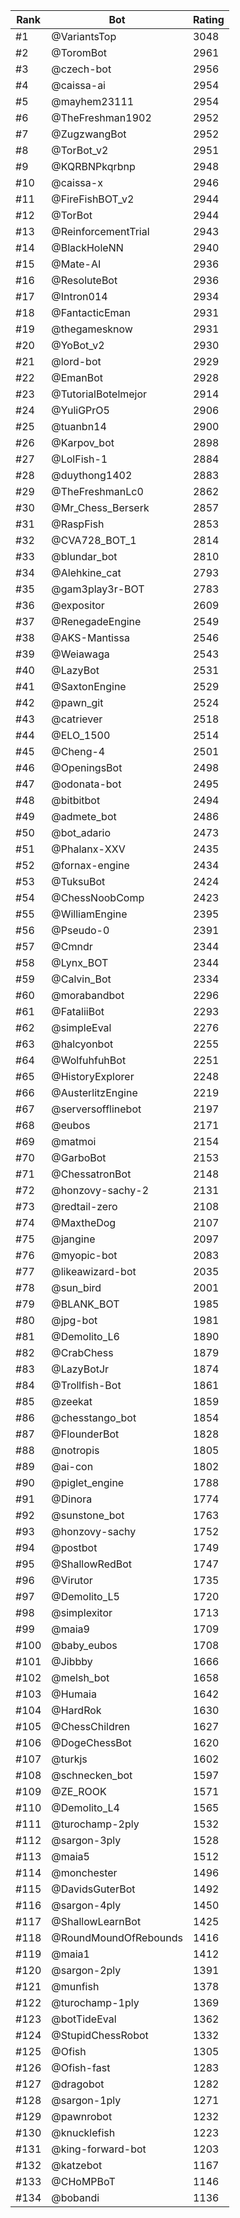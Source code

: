Rank|Bot|Rating
---|---|---
#1|@VariantsTop|3048
#2|@ToromBot|2961
#3|@czech-bot|2956
#4|@caissa-ai|2954
#5|@mayhem23111|2954
#6|@TheFreshman1902|2952
#7|@ZugzwangBot|2952
#8|@TorBot_v2|2951
#9|@KQRBNPkqrbnp|2948
#10|@caissa-x|2946
#11|@FireFishBOT_v2|2944
#12|@TorBot|2944
#13|@ReinforcementTrial|2943
#14|@BlackHoleNN|2940
#15|@Mate-AI|2936
#16|@ResoluteBot|2936
#17|@Intron014|2934
#18|@FantacticEman|2931
#19|@thegamesknow|2931
#20|@YoBot_v2|2930
#21|@lord-bot|2929
#22|@EmanBot|2928
#23|@TutorialBotelmejor|2914
#24|@YuliGPrO5|2906
#25|@tuanbn14|2900
#26|@Karpov_bot|2898
#27|@LolFish-1|2884
#28|@duythong1402|2883
#29|@TheFreshmanLc0|2862
#30|@Mr_Chess_Berserk|2857
#31|@RaspFish|2853
#32|@CVA728_BOT_1|2814
#33|@blundar_bot|2810
#34|@Alehkine_cat|2793
#35|@gam3play3r-BOT|2783
#36|@expositor|2609
#37|@RenegadeEngine|2549
#38|@AKS-Mantissa|2546
#39|@Weiawaga|2543
#40|@LazyBot|2531
#41|@SaxtonEngine|2529
#42|@pawn_git|2524
#43|@catriever|2518
#44|@ELO_1500|2514
#45|@Cheng-4|2501
#46|@OpeningsBot|2498
#47|@odonata-bot|2495
#48|@bitbitbot|2494
#49|@admete_bot|2486
#50|@bot_adario|2473
#51|@Phalanx-XXV|2435
#52|@fornax-engine|2434
#53|@TuksuBot|2424
#54|@ChessNoobComp|2423
#55|@WilliamEngine|2395
#56|@Pseudo-0|2391
#57|@Cmndr|2344
#58|@Lynx_BOT|2344
#59|@Calvin_Bot|2334
#60|@morabandbot|2296
#61|@FataliiBot|2293
#62|@simpleEval|2276
#63|@halcyonbot|2255
#64|@WolfuhfuhBot|2251
#65|@HistoryExplorer|2248
#66|@AusterlitzEngine|2219
#67|@serversofflinebot|2197
#68|@eubos|2171
#69|@matmoi|2154
#70|@GarboBot|2153
#71|@ChessatronBot|2148
#72|@honzovy-sachy-2|2131
#73|@redtail-zero|2108
#74|@MaxtheDog|2107
#75|@jangine|2097
#76|@myopic-bot|2083
#77|@likeawizard-bot|2035
#78|@sun_bird|2001
#79|@BLANK_BOT|1985
#80|@jpg-bot|1981
#81|@Demolito_L6|1890
#82|@CrabChess|1879
#83|@LazyBotJr|1874
#84|@Trollfish-Bot|1861
#85|@zeekat|1859
#86|@chesstango_bot|1854
#87|@FlounderBot|1828
#88|@notropis|1805
#89|@ai-con|1802
#90|@piglet_engine|1788
#91|@Dinora|1774
#92|@sunstone_bot|1763
#93|@honzovy-sachy|1752
#94|@postbot|1749
#95|@ShallowRedBot|1747
#96|@Virutor|1735
#97|@Demolito_L5|1720
#98|@simplexitor|1713
#99|@maia9|1709
#100|@baby_eubos|1708
#101|@Jibbby|1666
#102|@melsh_bot|1658
#103|@Humaia|1642
#104|@HardRok|1630
#105|@ChessChildren|1627
#106|@DogeChessBot|1620
#107|@turkjs|1602
#108|@schnecken_bot|1597
#109|@ZE_ROOK|1571
#110|@Demolito_L4|1565
#111|@turochamp-2ply|1532
#112|@sargon-3ply|1528
#113|@maia5|1512
#114|@monchester|1496
#115|@DavidsGuterBot|1492
#116|@sargon-4ply|1450
#117|@ShallowLearnBot|1425
#118|@RoundMoundOfRebounds|1416
#119|@maia1|1412
#120|@sargon-2ply|1391
#121|@munfish|1378
#122|@turochamp-1ply|1369
#123|@botTideEval|1362
#124|@StupidChessRobot|1332
#125|@Ofish|1305
#126|@Ofish-fast|1283
#127|@dragobot|1282
#128|@sargon-1ply|1271
#129|@pawnrobot|1232
#130|@knucklefish|1223
#131|@king-forward-bot|1203
#132|@katzebot|1167
#133|@CHoMPBoT|1146
#134|@bobandi|1136
